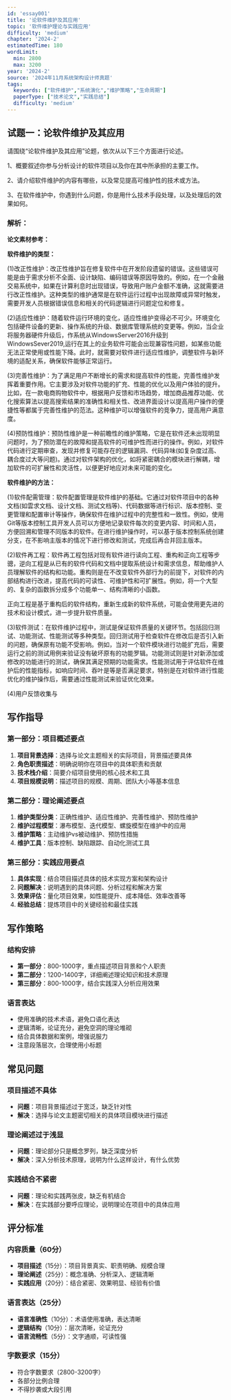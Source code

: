 ```yaml
---
id: 'essay001'
title: '论软件维护及其应用'
topic: '软件维护理论与实践应用'
difficulty: 'medium'
chapter: '2024-2'
estimatedTime: 180
wordLimit:
  min: 2800
  max: 3200
year: '2024-2'
source: '2024年11月系统架构设计师真题'
tags:
  keywords: ["软件维护","系统演化","维护策略","生命周期"]
  paperType: ["技术论文","实践总结"]
  difficulty: 'medium'
---
```


## 试题一：论软件维护及其应用

请围绕“论软件维护及其应用”论题，依次从以下三个方面进行论述。

1、概要叙述你参与分析设计的软件项目以及你在其中所承担的主要工作。

2、请介绍软件维护的内容有哪些，以及常见提高可维护性的技术或方法。

3、在软件维护中，你遇到什么问题，你是用什么技术手段处理，以及处理后的效果如何。 

### 解析：

**论文素材参考：**

**软件维护的类型：**

(1)改正性维护：改正性维护旨在修复软件中在开发阶段遗留的错误。这些错误可能是由于需求分析不全面、设计缺陷、编码错误等原因导致的。例如，在一个金融交易系统中，如果在计算利息时出现错误，导致用户账户金额不准确，这就需要进行改正性维护。这种类型的维护通常是在软件运行过程中出现故障或异常时触发，需要开发人员根据错误信息和相关的代码逻辑进行问题定位和修复。

(2)适应性维护：随着软件运行环境的变化，适应性维护变得必不可少。环境变化包括硬件设备的更新、操作系统的升级、数据库管理系统的变更等。例如，当企业将服务器硬件升级后，作系统从WindowsServer2016升级到WindowsSever2019,运行在其上的业务软件可能会出现兼容性问题，如某些功能无法正常使用或性能下降。此时，就需要对软件进行适应性维护，调整软件与新环境的适配关系，确保软件能够正常运行。

(3)完善性维护：为了满足用户不断增长的需求和提高软件的性能，完善性维护发挥着重要作用。它主要涉及对软件功能的扩充、性能的优化以及用户体验的提升。比如，在一款电商购物软件中，根据用户反馈和市场趋势，增加商品推荐功能、优化搜索算法以提高搜索结果的准确性和相关性、改进界面设计以提高用户操作的便捷性等都属于完善性维护的范法。这种维护可以增强软件的竞争力，提高用户满意度。

(4)预防性维护：预防性维护是一种前瞻性的维护策略，它是在软件还未出现明显问题时，为了预防潜在的故障和提高软件的可维护性而进行的操作。例如，对软件代码进行定期审查，发现并修复可能存在的逻辑漏洞、代码异味(如复杂度过高、耦合度过大等问题)。通过对软件架构的优化，如将紧密耦合的模块进行解耦，增加软件的可扩展性和灵活性，以便更好地应对未来可能的变化。

**软件维护的方法：**

(1)软件配需管理：软件配置管理是软件维护的基础。它通过对软件项目中的各种文档(如雲求文档、设计文档、测试文档等)、代码数据等进行标识、版本控制、变更管理和配置审计等操作，确保软件在维护过程中的完整性和一致性。例如，使用Git等版本控制工具开发人员可以方便地记录软件每次的变更内容、时间和人员，方便回溯和管理不同版本的软件。在进行维护操作时，可以基于版本控制系统创建分支，在不影响主版本的情况下进行修改和测试，完成后再合并回主版本。

(2)软件再工程：软件再工程包括对现有软件进行读向工程、重构和正向工程等步骢，逆向工程是从已有的软件代码和文档中提取系统设计和需求信息，帮助维护人员理解软件的结构和功能。重构则是在不改变软件外部行为的前提下，对软件的内部结构进行改进，提高代码的可读性、可维护性和可扩展性。例如，将一个大型的、复杂的函数拆分成多个功能单一、结构清晰的小函数。

正向工程是基于重构后的软件结构，重新生成新的软件系统，可能会使用更先进的技术和设计模式，进一步提升软件质量。

(3)软件测试：在软件维护过程中，测试是保证软件质量的关键环节。包括回归测试、功能测试、性能测试等多种类型。回归测试用于检查软件在修改后是否引入新的问题，确保原有功能不受影响。例如，当对一个软件模块进行功能扩充后，需要运行之前的测试用例来验证没有破坏原有的功能罗辑。功能测试则是针对新添加或修改的功能进行的测试，确保其满足预期的功能需求。性能测试用于评估软件在维护后的性能指标，如响应时间、吞叶是等是否满足要求，特别是在对软件进行性能优化的维护操作后，需要通过性能测试来验证优化效果。

(4)用户反馈收集与
<!-- ANSWER_START -->
## 写作指导

### 第一部分：项目概述要点

1. **项目背景选择**：选择与论文主题相关的实际项目，背景描述要具体
2. **角色职责描述**：明确说明你在项目中的具体职责和贡献
3. **技术栈介绍**：简要介绍项目使用的核心技术和工具
4. **项目规模说明**：描述项目的规模、周期、团队大小等基本信息

### 第二部分：理论阐述要点

1. **维护类型分类**：正确性维护、适应性维护、完善性维护、预防性维护
2. **维护过程模型**：瀑布模型、迭代模型、螺旋模型在维护中的应用
3. **维护策略**：主动维护vs被动维护、预防性措施
4. **维护工具**：版本控制、缺陷跟踪、自动化测试工具

### 第三部分：实践应用要点

1. **具体实现**：结合项目描述具体的技术实现方案和架构设计
2. **问题解决**：说明遇到的具体问题、分析过程和解决方案
3. **效果评估**：量化项目效果，如性能提升、成本降低、效率改善等
4. **经验总结**：提炼项目中的关键经验和最佳实践

## 写作策略

### 结构安排
- **第一部分**：800-1000字，重点描述项目背景和个人职责
- **第二部分**：1200-1400字，详细阐述理论知识和技术原理
- **第三部分**：800-1000字，结合实践深入分析应用效果

### 语言表达
- 使用准确的技术术语，避免口语化表达
- 逻辑清晰，论证充分，避免空洞的理论堆砌
- 结合具体数据和案例，增强说服力
- 注意段落层次，合理使用小标题

## 常见问题

### 项目描述不具体
- **问题**：项目背景描述过于宽泛，缺乏针对性
- **解决**：选择与论文主题密切相关的具体项目模块进行描述

### 理论阐述过于浅显
- **问题**：理论部分只是概念罗列，缺乏深度分析
- **解决**：深入分析技术原理，说明为什么这样设计，有什么优势

### 实践结合不紧密
- **问题**：理论和实践两张皮，缺乏有机结合
- **解决**：在实践部分要呼应理论，说明理论在项目中的具体应用

## 评分标准

### 内容质量（60分）
- **项目描述**（15分）：项目背景真实、职责明确、规模合理
- **理论阐述**（25分）：概念准确、分析深入、逻辑清晰
- **实践应用**（20分）：结合紧密、效果明显、经验有价值

### 语言表达（25分）
- **语言准确性**（10分）：术语使用准确，表达清晰
- **逻辑结构**（10分）：层次清晰，论证充分
- **语言流畅性**（5分）：文字通顺，可读性强

### 字数要求（15分）
- 符合字数要求（2800-3200字）
- 各部分比例合理
- 不得抄袭或大段引用

<!-- ANSWER_END -->
